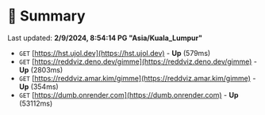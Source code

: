 # 📖 Summary
Last updated: **2/9/2024, 8:54:14 PG "Asia/Kuala_Lumpur"**

- `GET` [https://hst.ujol.dev](https://hst.ujol.dev) - **Up** (579ms)
- `GET` [https://reddviz.deno.dev/gimme](https://reddviz.deno.dev/gimme) - **Up** (2803ms)
- `GET` [https://reddviz.amar.kim/gimme](https://reddviz.amar.kim/gimme) - **Up** (354ms)
- `GET` [https://dumb.onrender.com](https://dumb.onrender.com) - **Up** (53112ms)
